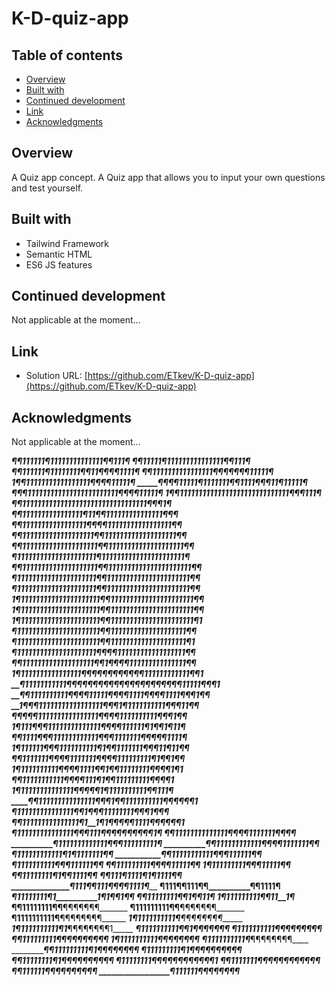 # K-D-quiz-app
## Table of contents

- [Overview](#overview)
- [Built with](#built-with)
- [Continued development](#continued-development)
- [Link](#Link)
- [Acknowledgments](#acknowledgments)


## Overview
A Quiz app concept. A Quiz app that allows you to input your own questions and test yourself.

## Built with
- Tailwind Framework
- Semantic HTML 
- ES6 JS features


## Continued development 
Not applicable at the moment...


## Link

- Solution URL: [https://github.com/ETkev/K-D-quiz-app](https://github.com/ETkev/K-D-quiz-app)


## Acknowledgments
Not applicable at the moment...


_________________¶¶111111¶11111111111111¶¶111¶____
_________________¶¶11111¶111111111111111¶¶111¶____
________________¶¶111111¶11111111¶¶11¶¶¶¶1111¶____
_______________¶¶1111111111111111¶¶¶¶¶¶¶11111¶____
_____________1¶¶11111111111111111¶¶___¶¶11111¶____
___________¶¶¶¶11111¶1111111¶¶1111¶¶¶11¶11111¶____
_________¶¶¶111111111111111111111111¶¶¶¶11111¶____
_______1¶¶11111111111111111111111111111¶¶¶111¶____
______¶¶111111111111111111111111111111111¶¶¶1¶____
_____¶¶1111111111111111¶11¶¶111111111111111¶¶¶____
____¶¶11111111111111111¶¶¶¶11111111111111111¶¶____
___¶¶1111111111111111111¶¶1111111111111111111¶¶___
__¶¶11111111111111111111¶¶11111111111111111111¶¶__
__¶111111111111111111111¶1111111111111111111111¶__
_¶¶11111111111111111111¶¶1111111111111111111111¶¶_
_¶111111111111111111111¶¶1111111111111111111111¶¶_
_¶111111111111111111111¶¶1111111111111111111111¶¶_
1¶111111111111111111111¶¶1111111111111111111111¶¶_
1¶111111111111111111111¶¶1111111111111111111111¶¶_
1¶111111111111111111111¶¶1111111111111111111111¶1_
_¶1111111111111111111111¶¶11111111111111111111¶¶__
_¶1111111111111111111111¶¶11111111111111111111¶1__
_¶111111111111111111111¶¶¶¶111111111111111111¶¶___
_¶¶1111111111111111111¶¶1¶¶¶¶111111111111111¶¶____
_1¶1111111111111111¶¶¶¶¶¶¶¶¶¶¶¶111111111111¶¶1____
__¶11111111111¶¶¶¶¶¶¶¶¶¶¶_¶¶¶¶¶¶¶¶¶¶¶11111¶¶¶1____
__¶¶1111111111¶¶¶¶11111¶¶_¶¶1111¶¶¶¶1111¶¶¶1¶¶____
__1¶¶¶11111111111111111¶¶_¶1¶1111111111¶¶¶11¶¶____
___¶¶¶¶¶1111111111111111¶¶¶¶1111111111¶¶_¶_1¶¶____
___1¶111¶¶¶11111111111111¶¶¶¶111111¶1¶¶_1¶_11¶____
____¶¶1111¶¶¶111111111111¶¶¶1111111¶¶¶_¶¶1111¶____
____1¶111111¶¶¶1111111111¶1¶¶1111111¶¶¶11¶11¶¶____
_____¶¶1111111¶¶¶¶1111111¶¶¶¶111111111¶1¶¶_1¶¶____
_____1¶1111111111¶¶¶¶1111¶¶1¶¶11111111¶¶¶¶_1¶1____
______¶¶11111111111¶¶¶¶111¶1¶¶111111111¶¶¶__¶1____
______1¶11111111111111¶¶¶¶¶_1¶1111111111¶¶111¶____
_______¶¶111111111111111¶¶¶1¶¶1111111111¶¶¶¶¶¶1___
________¶111111111111111¶¶__1¶¶¶11111111¶¶¶1¶¶¶___
________¶¶111111111111111¶1__1¶1¶¶¶¶¶1111¶¶¶¶¶¶1__
_________¶111111111111111¶¶___¶111¶¶¶¶¶¶¶¶¶¶_1¶___
_________¶¶11111111111111¶¶___¶¶1111111¶¶¶____¶___
__________¶1111111111111¶¶_____¶111111111¶________
__________¶¶111111111111¶¶_____¶¶1111111¶¶________
___________¶111111111111¶1______¶1111111¶¶________
___________¶¶11111111111¶_______¶¶111111¶¶________
____________¶1111111111¶¶________¶111111¶¶________
____________¶¶111111111¶¶________¶¶11111¶¶________
____________1¶111111111¶¶_________¶11111¶¶________
_____________¶¶11111111¶1_________¶¶1111¶¶________
_____________¶¶111¶1111¶__________1¶1111¶¶________
______________¶111¶¶111¶¶__________¶¶1111¶________
______________¶111¶¶111¶¶__________¶¶1111¶________
______________¶11111111¶1__________1¶1¶¶1¶¶_______
_____________¶¶11111111¶____________¶1¶¶11¶_______
____________1¶111111111¶____________¶11__1¶_______
____________¶¶11111111¶¶____________¶¶¶¶¶¶¶_______
____________¶111111111¶¶____________¶¶¶¶¶¶¶_______
____________¶1111111111¶____________¶¶¶¶¶¶¶¶______
___________1¶1111111111¶____________¶¶¶¶¶¶¶¶______
___________1¶1111111111¶1___________¶¶¶¶¶¶¶¶1_____
____________¶1111111111¶¶___________1¶¶¶¶¶¶¶______
____________¶1111111111¶¶____________¶¶¶¶¶¶¶______
____________¶¶111111111¶¶____________¶¶¶¶¶¶¶¶_____
____________1¶1111111111¶_____________¶¶¶¶¶¶¶_____
_____________¶1111111111¶_____________¶¶¶¶¶¶¶¶____
_____________¶¶111111111¶_____________1¶¶¶¶¶¶¶¶___
______________¶111111111¶1____________¶¶¶¶¶¶¶¶¶¶__
______________¶¶11111111¶1____________¶¶¶¶¶¶¶¶¶¶__
_______________¶11111111¶¶___________¶¶¶¶¶¶¶¶¶¶1__
_______________¶¶1111111¶¶___________¶¶¶¶¶¶¶¶¶¶___
________________¶¶111111¶¶____________¶¶¶¶¶¶¶¶____
_________________¶111111¶¶_____________¶¶¶¶¶¶_____
